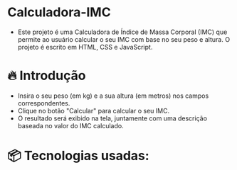 # Calculadora-IMC
 * Este projeto é uma Calculadora de Índice de Massa Corporal (IMC) que permite ao usuário calcular o seu IMC com base no seu peso e altura. O projeto é escrito em HTML, CSS e JavaScript.
   
# 🔥 Introdução

*  Insira o seu peso (em kg) e a sua altura (em metros) nos campos correspondentes.
*  Clique no botão "Calcular" para calcular o seu IMC.
*  O resultado será exibido na tela, juntamente com uma descrição baseada no valor do IMC calculado.
     
# 📦 Tecnologias usadas:

